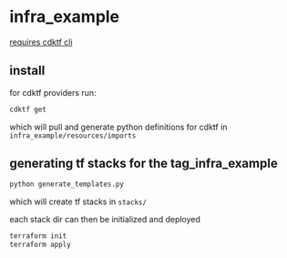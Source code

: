 # infra_example

[requires cdktf cli](https://learn.hashicorp.com/tutorials/terraform/cdktf-install)

## install

for cdktf providers run:

```bash
cdktf get
```

which will pull and generate python definitions for cdktf in `infra_example/resources/imports`

## generating tf stacks for the tag_infra_example

```bash
python generate_templates.py
```

which will create tf stacks in `stacks/`

each stack dir can then be initialized and deployed

```bash
terraform init
terraform apply
```
